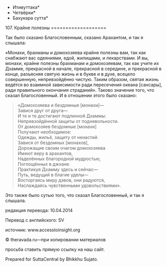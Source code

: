 * Итивуттака*
* Четвёрки*
* Бахукара сутта*

107\. Крайне полезны
\=\=\=\=\=\=\=\=\=\=\=\=\=\=\=\=\=\=\=

Так было сказано Благословенным, сказано Арахантом, и так я слышала:

«Монахи, брахманы и домохозяева крайне полезны вам, так как снабжают вас одеяниями, едой, жилищами, и лекарствами\. И вы, монахи, крайне полезны брахманам и домохозяевам, так как учите их Дхамме, прекрасной в начале, прекрасной в середине, и прекрасной в конце, разъясняя святую жизнь и в букве и в духе, всецело совершенную, непревзойдённо чистую\. Таким образом, святая жизнь ведётся во взаимной зависимости ради пересечения океана \[сансары\], ради правильного окончания страданий»\. Таково значение того, что сказал Благословенный\. И в отношении этого было сказано:

> «Домохозяева и бездомные \[монахи\]—  
> Завися друг от друга—  
> И те и те достигают подлинной Дхаммы:  
> Непревзойдённой защиты от подневольности\.  
> От домохозяев бездомные \[монахи\]  
> Получают необходимое:  
> Одежды, жильё, защиту от ненастий\.  
> Завися от бездомных \[монахов\],  
> Дорожащие своим очагом домохозяева  
> Имеют веру в арахантов,  
> Наделённых благородной мудростью,  
> Поглощённых в джхане\.  
> Практикуя Дхамму здесь и сейчас—  
> Путь, ведущий в благие уделы—  
> Восторгаясь миру дэвов, они радуются,  
> Наслаждаясь чувственными удовольствиями»\.

Это также было сутью того, что сказал Благословенный, и так я слышала\.

редакция перевода: 10\.04\.2014

Перевод с английского: SV

источник: www\.accesstoinsight\.org

© theravada\.ru—при копировании материалов

просьба ставить прямую ссылку на наш сайт\.

Prepared for SuttaCentral by Bhikkhu Sujato\.